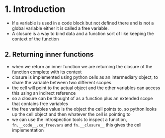 # 1. Introduction 

* If a variable is used in a code block but not defined there and is not a global variable either it is called a free variable. 
* A closure is a way to bind data and a function sort of like keeping the context of the function 

## 2. Returning inner functions

* when we return an inner function we are returning the closure of the function complete with its context
* closure is implemented using python cells as an intermediary object, to share the variable between two different scopes 
* the cell will point to the actual object and the other variables can access this using an indirect reference
* so a closure can be thought of as a function plus an extended scope that contains free variables
* the free variables value is the object the cell points to, so python looks up the cell object and then whatever the cell is pointing to
* we can use the introspection tools to inspect a function, `fn.__code__.co_freevars` and `fn.__closure__` this gives the cell implementation 


